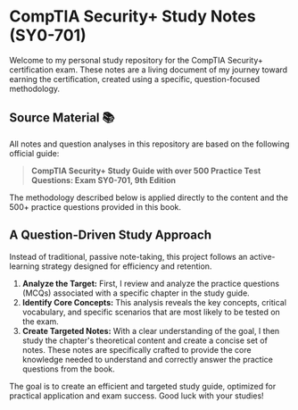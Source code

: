 # CompTIA Security+ Study Notes (SY0-701)

Welcome to my personal study repository for the CompTIA Security+ certification exam. These notes are a living document of my journey toward earning the certification, created using a specific, question-focused methodology.

## Source Material 📚

All notes and question analyses in this repository are based on the following official guide:

> **CompTIA Security+ Study Guide with over 500 Practice Test Questions: Exam SY0-701, 9th Edition**

The methodology described below is applied directly to the content and the 500+ practice questions provided in this book.

## A Question-Driven Study Approach

Instead of traditional, passive note-taking, this project follows an active-learning strategy designed for efficiency and retention.

1.  **Analyze the Target:** First, I review and analyze the practice questions (MCQs) associated with a specific chapter in the study guide.
2.  **Identify Core Concepts:** This analysis reveals the key concepts, critical vocabulary, and specific scenarios that are most likely to be tested on the exam.
3.  **Create Targeted Notes:** With a clear understanding of the goal, I then study the chapter's theoretical content and create a concise set of notes. These notes are specifically crafted to provide the core knowledge needed to understand and correctly answer the practice questions from the book.

The goal is to create an efficient and targeted study guide, optimized for practical application and exam success. Good luck with your studies!
